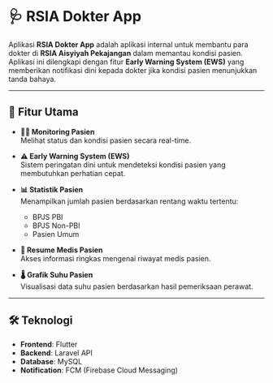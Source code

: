 # 🩺 RSIA Dokter App

Aplikasi **RSIA Dokter App** adalah aplikasi internal untuk membantu para dokter di **RSIA Aisyiyah Pekajangan** dalam memantau kondisi pasien.  
Aplikasi ini dilengkapi dengan fitur **Early Warning System (EWS)** yang memberikan notifikasi dini kepada dokter jika kondisi pasien menunjukkan tanda bahaya.

---

## 🚀 Fitur Utama
- **👨‍⚕️ Monitoring Pasien**  
  Melihat status dan kondisi pasien secara real-time.

- **⚠️ Early Warning System (EWS)**  
  Sistem peringatan dini untuk mendeteksi kondisi pasien yang membutuhkan perhatian cepat.

- **📊 Statistik Pasien**  
  Menampilkan jumlah pasien berdasarkan rentang waktu tertentu:
  - BPJS PBI  
  - BPJS Non-PBI  
  - Pasien Umum  

- **📝 Resume Medis Pasien**  
  Akses informasi ringkas mengenai riwayat medis pasien.

- **🌡️ Grafik Suhu Pasien**  
  Visualisasi data suhu pasien berdasarkan hasil pemeriksaan perawat.

---

## 🛠️ Teknologi
- **Frontend**: Flutter  
- **Backend**: Laravel API  
- **Database**: MySQL  
- **Notification**: FCM (Firebase Cloud Messaging)  
